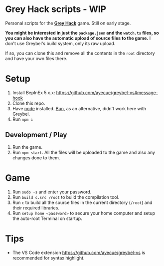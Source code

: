 # Grey Hack scripts - WIP

Personal scripts for the **[Grey Hack](https://store.steampowered.com/app/605230/Grey_Hack/)** game. Still on early stage.

**You might be interested in just the `package.json` and the `watch.ts` files, so you can also have the automatic upload of source files to the game.** I don't use Greybel's build system, only its raw upload.

If so, you can clone this and remove all the contents in the `root` directory and have your own files there.

# Setup
1) Install BepInEx 5.x.x: https://github.com/ayecue/greybel-vs#message-hook
1) Clone this repo.
1) Have [node](https://nodejs.org/en) installed. [Bun](https://bun.sh/), as an alternative, didn't work here with Greybel.
1) Run `npm i`

## Development / Play
1) Run the game.
1) Run `npm start`. All the files will be uploaded to the game and also any changes done to them.

# Game
1) Run `sudo -s` and enter your password.
1) Run `build c.src /root` to build the compilation tool.
1) Run `c` to build all the source files in the current directory (`/root`) and their required libraries.
1) Run `setup home <password>` to secure your home computer and setup the auto-root Terminal on startup.

# Tips
- The VS Code extension https://github.com/ayecue/greybel-vs is recommended for syntax highlight.
